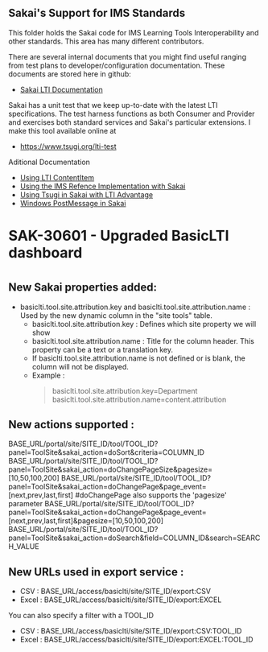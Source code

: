 Sakai's Support for IMS Standards
---------------------------------

This folder holds the Sakai code for IMS Learning Tools Interoperability and other standards.
This area has many different contributors.

There are several internal documents that you might find useful ranging from
 test plans to developer/configuration
documentation.  These documents are stored here in github:

* [Sakai LTI Documentation](https://github.com/sakaiproject/sakai/tree/master/basiclti/basiclti-docs/resources/docs)

Sakai has a unit test that we keep up-to-date with the latest LTI specifications.  The
test harness functions as both Consumer and Provider and exercises both standard services
and Sakai's particular extensions.  I make this tool available online at

* https://www.tsugi.org/lti-test

Aditional Documentation

* [Using LTI ContentItem](docs/CONTENTITEM.md)
* [Using the IMS Refence Implementation with Sakai](docs/IMS_RI.md)
* [Using Tsugi in Sakai with LTI Advantage](https://www.tsugi.org/md/ADVANTAGE.md)
* [Windows PostMessage in Sakai](docs/POSTMESSAGE.md)

# ######################################################
# SAK-30601 - Upgraded BasicLTI dashboard
# ######################################################
New Sakai properties added:
--------------------------------------------------------------------------------
* basiclti.tool.site.attribution.key and basiclti.tool.site.attribution.name : Used by the new dynamic column in the "site tools" table.
  - basiclti.tool.site.attribution.key : Defines which site property we will show
  - basiclti.tool.site.attribution.name : Title for the column header. This property can be a text or a translation key.
  - If basiclti.tool.site.attribution.name is not defined or is blank, the column will not be displayed.
  - Example :
    > basiclti.tool.site.attribution.key=Department
    > basiclti.tool.site.attribution.name=content.attribution


New actions supported :
--------------------------------------------------------------------------------
BASE_URL/portal/site/SITE_ID/tool/TOOL_ID?panel=ToolSite&sakai_action=doSort&criteria=COLUMN_ID
BASE_URL/portal/site/SITE_ID/tool/TOOL_ID?panel=ToolSite&sakai_action=doChangePageSize&pagesize=[10,50,100,200]
BASE_URL/portal/site/SITE_ID/tool/TOOL_ID?panel=ToolSite&sakai_action=doChangePage&page_event=[next,prev,last,first]
#doChangePage also supports the 'pagesize' parameter
BASE_URL/portal/site/SITE_ID/tool/TOOL_ID?panel=ToolSite&sakai_action=doChangePage&page_event=[next,prev,last,first]&pagesize=[10,50,100,200]
BASE_URL/portal/site/SITE_ID/tool/TOOL_ID?panel=ToolSite&sakai_action=doSearch&field=COLUMN_ID&search=SEARCH_VALUE

New URLs used in export service :
--------------------------------------------------------------------------------
- CSV : BASE_URL/access/basiclti/site/SITE_ID/export:CSV
- Excel : BASE_URL/access/basiclti/site/SITE_ID/export:EXCEL

You can also specify a filter with a TOOL_ID
- CSV : BASE_URL/access/basiclti/site/SITE_ID/export:CSV:TOOL_ID
- Excel : BASE_URL/access/basiclti/site/SITE_ID/export:EXCEL:TOOL_ID
